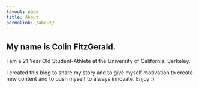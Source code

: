 ```yaml
---
layout: page
title: About
permalink: /about/
---
```


## My name is Colin FitzGerald.

 I am a 21 Year Old Student-Athlete at the University of California, Berkeley.



 I created this blog to share my story and to give myself motivation to
 create new content and to push myself to always innovate. Enjoy :)
